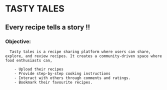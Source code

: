 # TASTY TALES
## Every recipe tells a story !!

### Objective:
      Tasty tales is a recipe sharing platform where users can share, explore, and review recipes. It creates a community-driven space where food enthusiasts can,

        - Upload their recipes
        - Provide step-by-step cooking instructions
        - Interact with others through comments and ratings.
        - Bookmark their favourite recipes.
